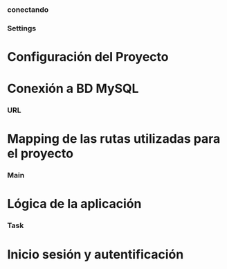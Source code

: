 ### conectando

### Settings
# Configuración del Proyecto
# Conexión a BD MySQL

### URL
# Mapping de las rutas utilizadas para el proyecto

### Main
# Lógica de la aplicación

### Task
# Inicio sesión y autentificación